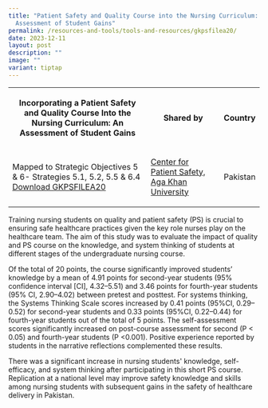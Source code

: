 ```yaml
---
title: "Patient Safety and Quality Course into the Nursing Curriculum: An
  Assessment of Student Gains"
permalink: /resources-and-tools/tools-and-resources/gkpsfilea20/
date: 2023-12-11
layout: post
description: ""
image: ""
variant: tiptap
---
```

<table><tbody><tr><th rowspan="1" colspan="1"><p>Incorporating a Patient Safety and Quality Course Into the Nursing Curriculum: An Assessment of Student Gains</p></th><th rowspan="1" colspan="1"><p>Shared by</p></th><th rowspan="1" colspan="1"><p>Country</p></th></tr><tr><td rowspan="1" colspan="1"><p>Mapped to Strategic Objectives 5 &amp; 6- Strategies 5.1, 5.2, 5.5 &amp; 6.4 <a href="/files/gkpsfilea20_patient_safety &amp; quality course into nursing curriculum:anassessment of student gains.pdf" rel="noopener noreferrer nofollow" target="_blank">Download GKPSFILEA20</a></p></td><td rowspan="1" colspan="1"><p><a href="https://www.aku.edu/mcpk/patient-safety/Pages/home.aspx" rel="noopener noreferrer nofollow" target="_blank">Center for Patient Safety, Aga Khan University</a></p></td><td rowspan="1" colspan="1"><p>Pakistan</p></td></tr></tbody></table><p>Training nursing students on quality and patient safety (PS) is crucial to ensuring safe healthcare practices given the key role nurses play on the healthcare team. The aim of this study was to evaluate the impact of quality and PS course on the knowledge, and system thinking of students at different stages of the undergraduate nursing course.</p><p>Of the total of 20 points, the course significantly improved students’ knowledge by a mean of 4.91 points for second-year students (95% confidence interval [CI], 4.32–5.51) and 3.46 points for fourth-year students (95% CI, 2.90–4.02) between pretest and posttest. For systems thinking, the Systems Thinking Scale scores increased by 0.41 points (95%CI, 0.29–0.52) for second-year students and 0.33 points (95%CI, 0.22–0.44) for fourth-year students out of the total of 5 points. The self-assessment scores significantly increased on post-course assessment for second (P &lt; 0.05) and fourth-year students (P &lt;0.001). Positive experience reported by students in the narrative reflections complemented these results.</p><p>There was a significant increase in nursing students' knowledge, self-efficacy, and system thinking after participating in this short PS course. Replication at a national level may improve safety knowledge and skills among nursing students with subsequent gains in the safety of healthcare delivery in Pakistan.</p>